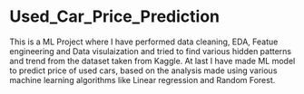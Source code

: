 # Used_Car_Price_Prediction
This is a ML Project where I have performed data cleaning, EDA, Featue engineering and Data visulaization and tried to find various hidden patterns and trend from the dataset taken from Kaggle. At last I have made ML model to predict price of used cars, based on the analysis made using various machine learning algorithms like Linear regression and Random Forest.
